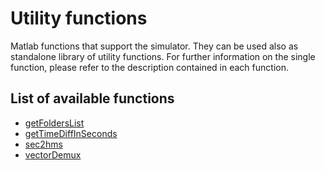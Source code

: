 # Utility functions

Matlab functions that support the simulator. They can be used also as standalone library of utility functions. For further information on the single function, please refer to the description contained in each function.

## List of available functions

- [getFoldersList](getFoldersList.m)
- [getTimeDiffInSeconds](getTimeDiffInSeconds.m)
- [sec2hms](sec2hms.m)
- [vectorDemux](vectorDemux.m)
